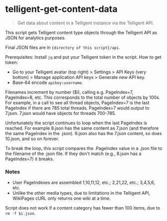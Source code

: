 # telligent-get-content-data
> Get data about content in a Telligent instance via the Telligent API.

This script gets Telligent content type objects through the Telligent API as JSON for analytics purposes.

Final JSON files are in `{directory of this script}/api`.

Prerequisites: Install `jq` and put your Telligent token in the script. How to get token:
- Go to your Telligent avatar (top right) > Settings > API Keys (very bottom) > Manage application API keys > Generate new API key.
- Base-64 encode `apikey:username`.

Filenames increment by number ($i), calling e.g. PageIndex=7, PageIndex=8, etc. This corresponds to the total number of objects by 100s. For example, in a call to see all thread objects, PageIndex=7 is the last PageIndex if there are 785 total threads. PageIndex=7 would output to 7.json. 7.json would have objects for threads 700-785.

Unfortunately the script continues to loop when the last PageIndex is reached. For example 8.json has the same content as 7.json (and therefore the same PageIndex in the .json). 9.json also has the 7.json content, so does 10.json, and so on forever.

To break the loop, this script compares the .PageIndex value in a .json file to the filename of the .json file. If they don't match (e.g., 8.json has a PageIndex=7) it breaks.

### Notes
- User PageIndexes are assembled 1,10,11,12, etc.; 2,21,22, etc.; 3,4,5,6, etc.
- Unlike the other media types, due to limitations in the Telligent API, WikiPages cURL only returns one wiki at a time.

Script does not work if a content category has fewer than 100 items, due to `rm -f $i.json`.
